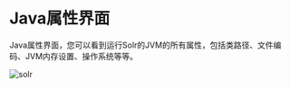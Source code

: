# Java属性界面

Java属性界面，您可以看到运行Solr的JVM的所有属性，包括类路径、文件编码、JVM内存设置、操作系统等等。

![solr](http://lucene.apache.org/solr/guide/7_0/images/java-properties/javaproperties.png) 